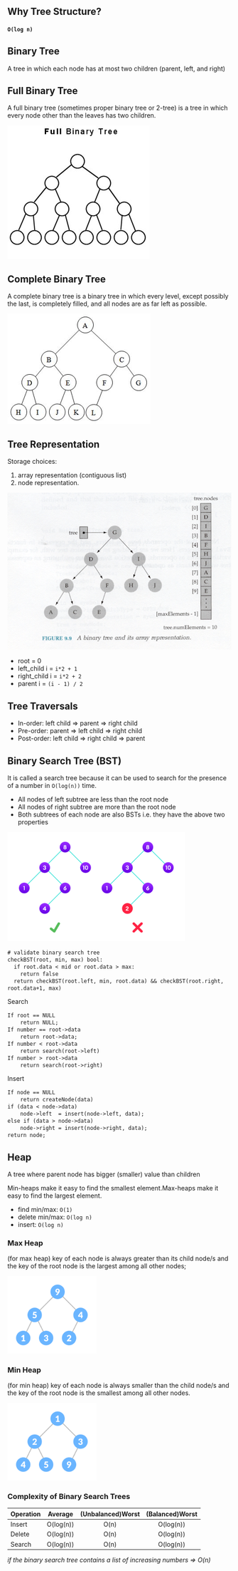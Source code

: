 ## Why Tree Structure?

**`O(log n)`**

## Binary Tree

A tree in which each node has at most two children (parent, left, and right)

## Full Binary Tree

A full binary tree (sometimes proper binary tree or 2-tree) is a tree in which every node other than the leaves has two children.

![full](./imgs/full.jpg)

## Complete Binary Tree

A complete binary tree is a binary tree in which every level, except possibly the last, is completely filled, and all nodes are as far left as possible.

![complete](./imgs/complete.jpg)

## Tree Representation

Storage choices:

1. array representation (contiguous list)
2. node representation.

![tree](./imgs/treeAsArray.png)

- root = 0
- left_child i = `i*2 + 1`
- right_child i = `i*2 + 2`
- parent i = `(i - 1) / 2`

## Tree Traversals

- In-order: left child => parent => right child
- Pre-order: parent => left child => right child
- Post-order: left child => right child => parent

## Binary Search Tree (BST)

It is called a search tree because it can be used to search for the presence of a number in `O(log(n))` time.

- All nodes of left subtree are less than the root node
- All nodes of right subtree are more than the root node
- Both subtrees of each node are also BSTs i.e. they have the above two properties

<img src="./imgs/bst-vs-not-bst.png" alt="drawing" width="400">

```
# validate binary search tree
checkBST(root, min, max) bool:
  if root.data < mid or root.data > max:
    return false
  return checkBST(root.left, min, root.data) && checkBST(root.right, root.data+1, max)
```

Search

```
If root == NULL
    return NULL;
If number == root->data
    return root->data;
If number < root->data
    return search(root->left)
If number > root->data
    return search(root->right)
```

Insert

```
If node == NULL
    return createNode(data)
if (data < node->data)
    node->left  = insert(node->left, data);
else if (data > node->data)
    node->right = insert(node->right, data);
return node;
```

## Heap

A tree where parent node has bigger (smaller) value than children

Min-heaps make it easy to find the smallest element.Max-heaps make it easy to find the largest element.

- find min/max: `O(1)`
- delete min/max: `O(log n)`
- insert: `O(log n)`

### Max Heap

(for max heap) key of each node is always greater than its child node/s and the key of the root node is the largest among all other nodes;

<img src="./imgs/maxheap_1.png" alt="drawing" width="200"/>

### Min Heap

(for min heap) key of each node is always smaller than the child node/s and the key of the root node is the smallest among all other nodes.

<img src="./imgs/minheap_0.png" alt="drawing" width="200"/>

### Complexity of Binary Search Trees

| Operation |  Average  | (Unbalanced)Worst | (Balanced)Worst |
| --------- | :-------: | :---------------: | :-------------: |
| Insert    | O(log(n)) |       O(n)        |    O(log(n))    |
| Delete    | O(log(n)) |       O(n)        |    O(log(n))    |
| Search    | O(log(n)) |       O(n)        |    O(log(n))    |

_if the binary search tree contains a list of increasing numbers => O(n)_
